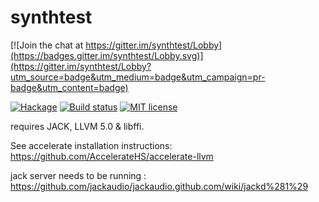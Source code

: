 # synthtest

[![Join the chat at https://gitter.im/synthtest/Lobby](https://badges.gitter.im/synthtest/Lobby.svg)](https://gitter.im/synthtest/Lobby?utm_source=badge&utm_medium=badge&utm_campaign=pr-badge&utm_content=badge)

[![Hackage](https://img.shields.io/hackage/v/synthtest.svg)](https://hackage.haskell.org/package/synthtest)
[![Build status](https://secure.travis-ci.org/o1lo01ol1o/synthtest.svg)](https://travis-ci.org/o1lo01ol1o/synthtest)
[![MIT license](https://img.shields.io/badge/license-MIT-blue.svg)](https://github.com/o1lo01ol1o/synthtest/blob/master/LICENSE)



requires JACK, LLVM 5.0 & libffi.

See accelerate installation instructions: https://github.com/AccelerateHS/accelerate-llvm

jack server needs to be running : https://github.com/jackaudio/jackaudio.github.com/wiki/jackd%281%29

